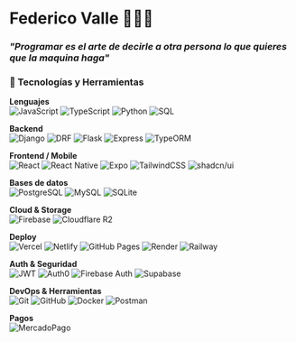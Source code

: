 # Federico Valle 🙋🏻‍♂️
### *"Programar es el arte de decirle a otra persona lo que quieres que la maquina haga"*

### 🚀 Tecnologías y Herramientas
**Lenguajes**  
![JavaScript](https://img.shields.io/badge/JavaScript-ES6+-F7DF1E?logo=javascript&logoColor=000) 
![TypeScript](https://img.shields.io/badge/TypeScript-3178C6?logo=typescript&logoColor=fff) 
![Python](https://img.shields.io/badge/Python-3776AB?logo=python&logoColor=fff) 
![SQL](https://img.shields.io/badge/SQL-4479A1?logo=database&logoColor=fff)

**Backend**  
![Django](https://img.shields.io/badge/Django-092E20?logo=django&logoColor=fff) 
![DRF](https://img.shields.io/badge/Django%20REST-ff1709?logo=django&logoColor=white) 
![Flask](https://img.shields.io/badge/-Flask-000000?logo=flask&logoColor=white&style=flat-square)
![Express](https://img.shields.io/badge/Express.js-000?logo=express&logoColor=fff) 
![TypeORM](https://img.shields.io/badge/TypeORM-e83524?logo=typeorm&logoColor=fff)

**Frontend / Mobile**  
![React](https://img.shields.io/badge/React-20232A?logo=react&logoColor=61DAFB) 
![React Native](https://img.shields.io/badge/React%20Native-61DAFB?logo=react&logoColor=000) 
![Expo](https://img.shields.io/badge/Expo-000020?logo=expo&logoColor=fff) 
![TailwindCSS](https://img.shields.io/badge/Tailwind-06B6D4?logo=tailwindcss&logoColor=fff) 
![shadcn/ui](https://img.shields.io/badge/shadcn%2Fui-000000?logo=shadcnui&logoColor=white&style=flat)

**Bases de datos**  
![PostgreSQL](https://img.shields.io/badge/PostgreSQL-4169E1?logo=postgresql&logoColor=fff) 
![MySQL](https://img.shields.io/badge/MySQL-4479A1?logo=mysql&logoColor=fff) 
![SQLite](https://img.shields.io/badge/SQLite-003B57?logo=sqlite&logoColor=fff)

**Cloud & Storage**  
![Firebase](https://img.shields.io/badge/Firebase-FFCA28?logo=firebase&logoColor=000) 
![Cloudflare R2](https://img.shields.io/badge/Cloudflare%20R2-F38020?logo=cloudflare&logoColor=fff)

**Deploy**  
![Vercel](https://img.shields.io/badge/Vercel-000?logo=vercel&logoColor=fff) 
![Netlify](https://img.shields.io/badge/Netlify-00C7B7?logo=netlify&logoColor=fff) 
![GitHub Pages](https://img.shields.io/badge/GitHub%20Pages-222?logo=github&logoColor=fff) 
![Render](https://img.shields.io/badge/Render-46E3B7?logo=render&logoColor=000) 
![Railway](https://img.shields.io/badge/Railway-0B0D0E?logo=railway&logoColor=fff)

**Auth & Seguridad**  
![JWT](https://img.shields.io/badge/JWT-000?logo=jsonwebtokens&logoColor=fff) 
![Auth0](https://img.shields.io/badge/Auth0-EB5424?logo=auth0&logoColor=fff) 
![Firebase Auth](https://img.shields.io/badge/Firebase%20Auth-FFCA28?logo=firebase&logoColor=000) 
![Supabase](https://img.shields.io/badge/Supabase-3ECF8E?logo=supabase&logoColor=fff)

**DevOps & Herramientas**  
![Git](https://img.shields.io/badge/Git-F05032?logo=git&logoColor=fff) 
![GitHub](https://img.shields.io/badge/GitHub-181717?logo=github&logoColor=fff) 
![Docker](https://img.shields.io/badge/Docker-2496ED?logo=docker&logoColor=fff) 
![Postman](https://img.shields.io/badge/Postman-FF6C37?logo=postman&logoColor=fff) 

**Pagos**  
![MercadoPago](https://img.shields.io/badge/MercadoPago-00B1EA?logo=mercadopago&logoColor=fff)
